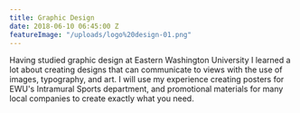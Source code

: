 ```yaml
---
title: Graphic Design
date: 2018-06-10 06:45:00 Z
featureImage: "/uploads/logo%20design-01.png"
---
```


Having studied graphic design at Eastern Washington University I learned a lot about creating designs that can communicate to views with the use of images, typography, and art. I will use my experience creating posters for EWU's Intramural Sports department, and promotional materials for many local companies to create exactly what you need. 
